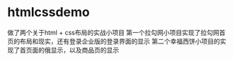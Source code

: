 # htmlcssdemo
做了两个关于html + css布局的实战小项目
第一个拉勾网小项目实现了拉勾网首页的布局和现实，还有登录企业版的登录界面的显示
第二个幸福西饼小项目的实现了首页面的俄显示，以及商品页的显示
